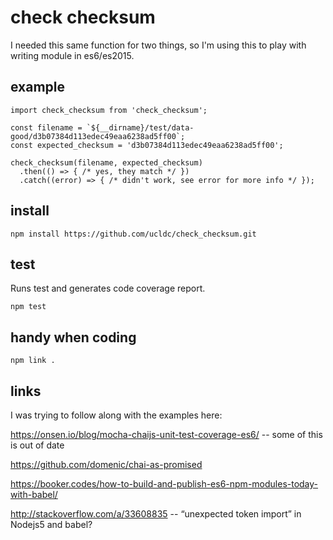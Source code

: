# check checksum

I needed this same function for two things, so I'm using this to play with 
writing module in es6/es2015.

## example

```es6
import check_checksum from 'check_checksum';

const filename = `${__dirname}/test/data-good/d3b07384d113edec49eaa6238ad5ff00`;
const expected_checksum = 'd3b07384d113edec49eaa6238ad5ff00';

check_checksum(filename, expected_checksum)
  .then(() => { /* yes, they match */ })
  .catch((error) => { /* didn't work, see error for more info */ });

```

## install

```
npm install https://github.com/ucldc/check_checksum.git
```

## test

Runs test and generates code coverage report.
```
npm test
```


## handy when coding 
```
npm link .
```

## links

I was trying to follow along with the examples here:

https://onsen.io/blog/mocha-chaijs-unit-test-coverage-es6/ -- some of this is out of date

https://github.com/domenic/chai-as-promised

https://booker.codes/how-to-build-and-publish-es6-npm-modules-today-with-babel/

http://stackoverflow.com/a/33608835 -- “unexpected token import” in Nodejs5 and babel?


